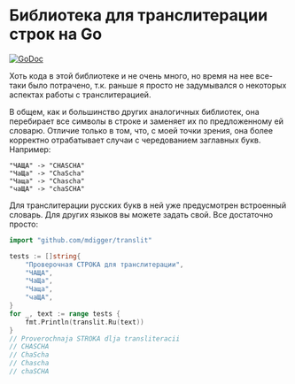 # Библиотека для транслитерации строк на Go

[![GoDoc](https://godoc.org/github.com/mdigger/translit?status.svg)](https://godoc.org/github.com/mdigger/translit)

Хоть кода в этой библиотеке и не очень много, но время на нее все-таки было потрачено, т.к. раньше я просто не задумывался о некоторых аспектах работы с транслитерацией.

В общем, как и большинство других аналогичных библиотек, она перебирает все символы в строке и заменяет их по предложенному ей словарю. Отличие только в том, что, с моей точки зрения, она более корректно отрабатывает случаи с чередованием заглавных букв. Например:

    "ЧАЩА" -> "CHASCHA"
    "ЧаЩа" -> "ChaScha"
    "Чаща" -> "Chascha"
    "чаЩА" -> "chaSCHA"

Для транслитерации русских букв в ней уже предусмотрен встроенный словарь. Для других языков вы можете задать свой. Все достаточно просто:

```go
import "github.com/mdigger/translit"

tests := []string{
    "Проверочная СТРОКА для транслитерации",
    "ЧАЩА",
    "ЧаЩа",
    "Чаща",
    "чаЩА",
}
for _, text := range tests {
    fmt.Println(translit.Ru(text))
}
// Proverochnaja STROKA dlja transliteracii
// CHASCHA
// ChaScha
// Chascha
// chaSCHA
```
